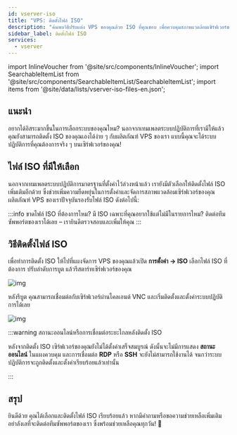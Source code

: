 ```yaml
---
id: vserver-iso
title: "VPS: ติดตั้งไฟล์ ISO"
description: "ค้นพบวิธีปรับแต่ง VPS ของคุณด้วย ISO ที่คุณชอบ เพื่อควบคุมสภาพแวดล้อมเซิร์ฟเวอร์ของคุณอย่างเต็มที่ → เรียนรู้เพิ่มเติมตอนนี้"
sidebar_label: ติดตั้งไฟล์ ISO
services:
  - vserver
---
```




import InlineVoucher from '@site/src/components/InlineVoucher';
import SearchableItemList from '@site/src/components/SearchableItemList/SearchableItemList';
import items from '@site/data/lists/vserver-iso-files-en.json';

## แนะนำ
อยากได้อิสระมากขึ้นในการเลือกระบบของคุณไหม? นอกจากเทมเพลตระบบปฏิบัติการที่เรามีให้แล้ว คุณยังสามารถติดตั้ง ISO ของคุณเองได้ง่าย ๆ กับผลิตภัณฑ์ VPS ของเรา แบบนี้คุณจะได้ระบบปฏิบัติการที่คุณต้องการจริง ๆ บนเซิร์ฟเวอร์ของคุณ!

<InlineVoucher />



## ไฟล์ ISO ที่มีให้เลือก

นอกจากเทมเพลตระบบปฏิบัติการมาตรฐานที่ตั้งค่าไว้ล่วงหน้าแล้ว เรายังมีตัวเลือกให้ติดตั้งไฟล์ ISO เพิ่มเติมอีกด้วย ซึ่งช่วยเพิ่มความยืดหยุ่นในการตั้งค่าและจัดการสภาพแวดล้อมเซิร์ฟเวอร์ของคุณ ผลิตภัณฑ์ VPS ของเราปัจจุบันรองรับไฟล์ ISO ดังต่อไปนี้: 

<SearchableItemList items={items} />

:::info ขาดไฟล์ ISO ที่ต้องการไหม?
มี ISO เฉพาะที่คุณอยากใช้แต่ไม่มีในรายการไหม? ติดต่อทีมซัพพอร์ตของเราได้เลย – เรายินดีตรวจสอบและเพิ่มให้คุณ
:::





## วิธีติดตั้งไฟล์ ISO
เพื่อทำการติดตั้ง ISO ให้ไปที่แผงจัดการ VPS ของคุณแล้วเปิด **การตั้งค่า → ISO** เลือกไฟล์ ISO ที่ต้องการ ปรับลำดับการบูต แล้วรีสตาร์ทเซิร์ฟเวอร์ของคุณ

![img](https://screensaver01.zap-hosting.com/index.php/s/tszMKbqDSa3AaLy/download)

หลังรีบูต คุณสามารถเชื่อมต่อกับเซิร์ฟเวอร์ผ่านไคลเอนต์ VNC และเริ่มติดตั้งและตั้งค่าระบบปฏิบัติการได้เลย

![img](https://screensaver01.zap-hosting.com/index.php/s/q6WoDMq8pxn72oG/download)

:::warning สถานะออนไลน์หรือการเชื่อมต่อระยะไกลหลังติดตั้ง ISO

หลังจากติดตั้ง ISO เซิร์ฟเวอร์ของคุณยังไม่ได้ตั้งค่าเสร็จสมบูรณ์ ดังนั้นจะไม่มีการแสดง **สถานะออนไลน์** ในแผงควบคุม และการเชื่อมต่อ **RDP** หรือ **SSH** จะยังไม่สามารถใช้งานได้ จนกว่าระบบปฏิบัติการจะถูกติดตั้งและตั้งค่าเรียบร้อยแล้วเท่านั้น

:::




## สรุป
ยินดีด้วย คุณได้เลือกและติดตั้งไฟล์ ISO เรียบร้อยแล้ว หากมีคำถามหรือขอความช่วยเหลือเพิ่มเติม อย่าลังเลที่จะติดต่อทีมซัพพอร์ตของเรา ซึ่งพร้อมช่วยเหลือคุณทุกวัน! 🙂



<InlineVoucher />